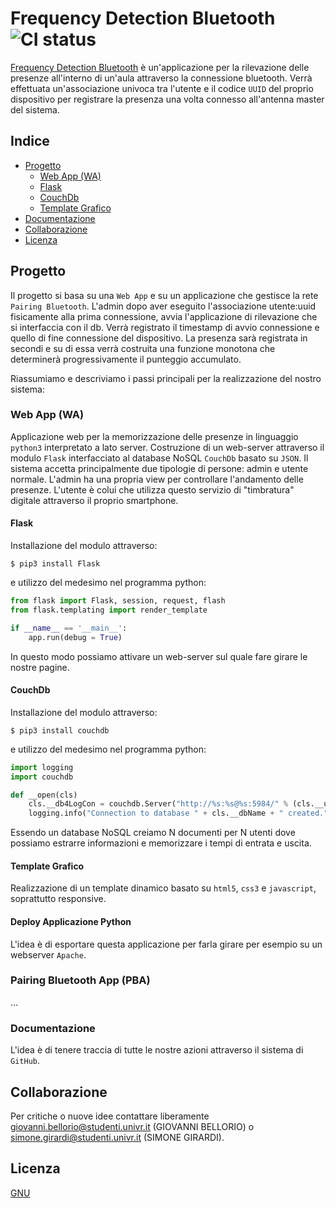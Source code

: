 # Frequency Detection Bluetooth ![CI status](https://img.shields.io/badge/build-passing-brightgreen.svg)

[Frequency Detection Bluetooth](https://github.com/SfideDiProgrammazioneUniVR/PortafoglioVoti/issues/4) è un'applicazione per la rilevazione delle presenze all'interno di un'aula attraverso la connessione bluetooth. Verrà effettuata un'associazione univoca tra l'utente e il codice `UUID` del proprio dispositivo per registrare la presenza una volta connesso all'antenna master del sistema. 

## Indice

* [Progetto](#Progetto)
  * [Web App (WA)](#Web-App-(WA))
  * [Flask](#Flask)
  * [CouchDb](#CouchDb)
  * [Template Grafico](#Template-Grafico)
* [Documentazione](#Documentazione)
* [Collaborazione](#Collaborazione)
* [Licenza](#Licenza)

## Progetto

Il progetto si basa su una `Web App` e su un applicazione che gestisce la rete `Pairing Bluetooth`. L'admin dopo aver eseguito l'associazione utente:uuid fisicamente alla prima connessione, avvia l'applicazione di rilevazione che si interfaccia con il db. Verrà registrato il timestamp di avvio connessione e quello di fine connessione del dispositivo. La presenza sarà registrata in secondi e su di essa verrà costruita una funzione monotona che determinerà progressivamente il punteggio accumulato.

Riassumiamo e descriviamo i passi principali per la realizzazione del nostro sistema:

### Web App (WA)

Applicazione web per la memorizzazione delle presenze in linguaggio `python3` interpretato a lato server. Costruzione di un web-server attraverso il modulo `Flask` interfacciato al database NoSQL `CouchDb` basato su `JSON`. Il sistema accetta principalmente due tipologie di persone: admin e utente normale. L'admin ha una propria view per controllare l'andamento delle presenze. L'utente è colui che utilizza questo servizio di "timbratura" digitale attraverso il proprio smartphone.

#### Flask

Installazione del modulo attraverso:

`$ pip3 install Flask`

e utilizzo del medesimo nel programma python:

```python
from flask import Flask, session, request, flash
from flask.templating import render_template

if __name__ == '__main__':
    app.run(debug = True)
```

In questo modo possiamo attivare un web-server sul quale fare girare le nostre pagine.

#### CouchDb

Installazione del modulo attraverso:

`$ pip3 install couchdb`

e utilizzo del medesimo nel programma python:

```python
import logging
import couchdb

def __open(cls)
	cls.__db4LogCon = couchdb.Server("http://%s:%s@%s:5984/" % (cls.__user, cls.__pw, cls.__server))
	logging.info("Connection to database " + cls.__dbName + " created.")
```

Essendo un database NoSQL creiamo N documenti per N utenti dove possiamo estrarre informazioni e memorizzare i tempi di entrata e uscita.

#### Template Grafico

Realizzazione di un template dinamico basato su `html5`, `css3` e `javascript`, soprattutto responsive.

#### Deploy Applicazione Python

L'idea è di esportare questa applicazione per farla girare per esempio su un webserver `Apache`.

### Pairing Bluetooth App (PBA)
...

### Documentazione

L'idea è di tenere traccia di tutte le nostre azioni attraverso il sistema di `GitHub`.

## Collaborazione
Per critiche o nuove idee contattare liberamente giovanni.bellorio@studenti.univr.it (GIOVANNI BELLORIO) o simone.girardi@studenti.univr.it (SIMONE GIRARDI).

## Licenza
[GNU](https://www.gnu.org/licenses/gpl-3.0.html)